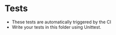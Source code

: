 # Tests

- These tests are automatically triggered by the CI
- Write your tests in this folder using Unittest.
